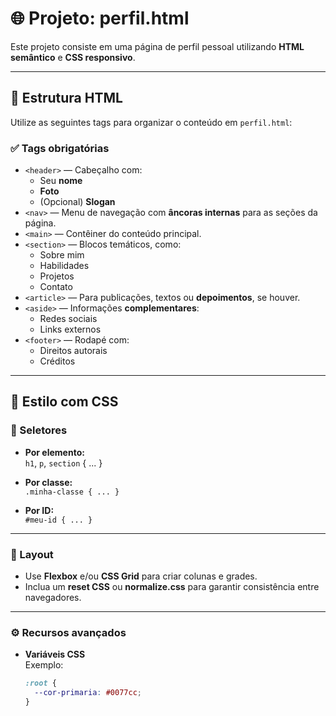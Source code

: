 # 🌐 Projeto: perfil.html

Este projeto consiste em uma página de perfil pessoal utilizando **HTML semântico** e **CSS responsivo**.

---

## 📁 Estrutura HTML

Utilize as seguintes tags para organizar o conteúdo em `perfil.html`:

### ✅ Tags obrigatórias

- `<header>` — Cabeçalho com:
  - Seu **nome**
  - **Foto**
  - (Opcional) **Slogan**
- `<nav>` — Menu de navegação com **âncoras internas** para as seções da página.
- `<main>` — Contêiner do conteúdo principal.
- `<section>` — Blocos temáticos, como:
  - Sobre mim
  - Habilidades
  - Projetos
  - Contato
- `<article>` — Para publicações, textos ou **depoimentos**, se houver.
- `<aside>` — Informações **complementares**:
  - Redes sociais
  - Links externos
- `<footer>` — Rodapé com:
  - Direitos autorais
  - Créditos

---

## 🎨 Estilo com CSS

### 🎯 Seletores

- **Por elemento:**  
  `h1`, `p`, `section` { ... }

- **Por classe:**  
  `.minha-classe { ... }`

- **Por ID:**  
  `#meu-id { ... }`

---

### 🧩 Layout

- Use **Flexbox** e/ou **CSS Grid** para criar colunas e grades.
- Inclua um **reset CSS** ou **normalize.css** para garantir consistência entre navegadores.

---

### ⚙️ Recursos avançados

- **Variáveis CSS**  
  Exemplo:
  ```css
  :root {
    --cor-primaria: #0077cc;
  }
